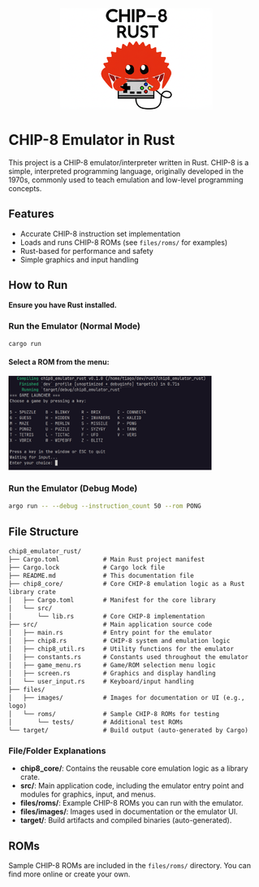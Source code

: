<p align="center">
  <img src="files/images/logo.png" alt="CHIP-8 Rust Logo" width="300"/>
</p>

# CHIP-8 Emulator in Rust

This project is a CHIP-8 emulator/interpreter written in Rust. CHIP-8 is a simple, interpreted programming language, originally developed in the 1970s, commonly used to teach emulation and low-level programming concepts.

## Features
- Accurate CHIP-8 instruction set implementation
- Loads and runs CHIP-8 ROMs (see `files/roms/` for examples)
- Rust-based for performance and safety
- Simple graphics and input handling


## How to Run
**Ensure you have Rust installed.**

### Run the Emulator (Normal Mode)
```sh
cargo run
```

#### Select a ROM from the menu:
<p>
  <img src="files/images/game_selection.png" alt="Game Menu" width="400"/>


### Run the Emulator (Debug Mode)
```sh
argo run -- --debug --instruction_count 50 --rom PONG
```

## File Structure

```
chip8_emulator_rust/
├── Cargo.toml            # Main Rust project manifest
├── Cargo.lock            # Cargo lock file
├── README.md             # This documentation file
├── chip8_core/           # Core CHIP-8 emulation logic as a Rust library crate
│   ├── Cargo.toml        # Manifest for the core library
│   └── src/
│       └── lib.rs        # Core CHIP-8 implementation
├── src/                  # Main application source code
│   ├── main.rs           # Entry point for the emulator
│   ├── chip8.rs          # CHIP-8 system and emulation logic
│   ├── chip8_util.rs     # Utility functions for the emulator
│   ├── constants.rs      # Constants used throughout the emulator
│   ├── game_menu.rs      # Game/ROM selection menu logic
│   ├── screen.rs         # Graphics and display handling
│   └── user_input.rs     # Keyboard/input handling
├── files/
│   ├── images/           # Images for documentation or UI (e.g., logo)
│   └── roms/             # Sample CHIP-8 ROMs for testing
│       └── tests/        # Additional test ROMs
└── target/               # Build output (auto-generated by Cargo)
```

### File/Folder Explanations
- **chip8_core/**: Contains the reusable core emulation logic as a library crate.
- **src/**: Main application code, including the emulator entry point and modules for graphics, input, and menus.
- **files/roms/**: Example CHIP-8 ROMs you can run with the emulator.
- **files/images/**: Images used in documentation or the emulator UI.
- **target/**: Build artifacts and compiled binaries (auto-generated).

## ROMs
Sample CHIP-8 ROMs are included in the `files/roms/` directory. You can find more online or create your own.